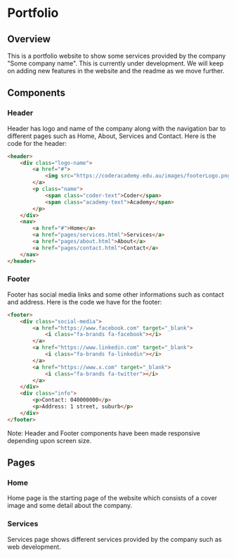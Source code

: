 # Portfolio

## Overview
This is a portfolio website to show some services provided by the company "Some company name". This is currently under development. We will keep on adding new features in the website and the readme as we move further.

## Components

### Header
Header has logo and name of the company along with the navigation bar to different pages such as Home, About, Services and Contact. Here is the code for the header:
```html
<header>
    <div class="logo-name">
        <a href="#">
            <img src="https://coderacademy.edu.au/images/footerLogo.png" alt="CA Logo">
        </a>
        <p class="name">
            <span class="coder-text">Coder</span>
            <span class="academy-text">Academy</span>
        </p>
    </div>
    <nav>
        <a href="#">Home</a>
        <a href="pages/services.html">Services</a>
        <a href="pages/about.html">About</a>
        <a href="pages/contact.html">Contact</a>
    </nav>
</header>
```


### Footer
Footer has social media links and some other informations such as contact and address. Here is the code we have for the footer:
```html
<footer>
    <div class="social-media">
        <a href="https://www.facebook.com" target="_blank">
            <i class="fa-brands fa-facebook"></i>
        </a>
        <a href="https://www.linkedin.com" target="_blank">
            <i class="fa-brands fa-linkedin"></i>
        </a>
        <a href="https://www.x.com" target="_blank">
            <i class="fa-brands fa-twitter"></i>
        </a>
    </div>
    <div class="info">
        <p>Contact: 040000000</p>
        <p>Address: 1 street, suburb</p>
    </div>
</footer>
```

Note: Header and Footer components have been made responsive depending upon screen size.

## Pages

### Home
Home page is the starting page of the website which consists of a cover image and some detail about the company.

### Services
Services page shows different services provided by the company such as web development.